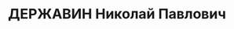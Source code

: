 ---
title: ДЕРЖАВИН Николай Павлович
description: 'Род. в 1895, Казанская губ., русский. Проживал: Красноярский кр., Артемовский
  р-н, пос. Ольховка. Бухгалтер центрального золотоизвлекательного завода «Американская
  фабрика» комбината «Минусазолото», в прошлом белый офицер.

  Арестован 10.10.1936. Обв. по ст.58-10, 58-11 УК РСФСР. Приговор: ВК ВС СССР, 19.04.1937
  – ВМН. Расстрелян 22.07.1937.

  Реабилитирован ВК ВС СССР 13.10.1956'
---